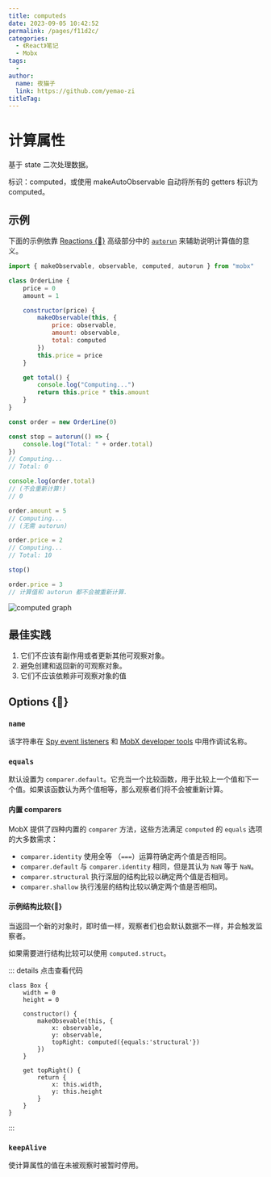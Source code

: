 ```yaml
---
title: computeds
date: 2023-09-05 10:42:52
permalink: /pages/f11d2c/
categories:
  - 《React》笔记
  - Mobx
tags:
  - 
author: 
  name: 夜猫子
  link: https://github.com/yemao-zi
titleTag: 
---
```

# 计算属性

基于 state 二次处理数据。

标识：computed，或使用 makeAutoObservable 自动将所有的 getters 标识为 computed。

## 示例

下面的示例依靠 [Reactions {🚀}](https://www.mobxjs.com/reactions) 高级部分中的 [`autorun`](https://www.mobxjs.com/reactions#autorun) 来辅助说明计算值的意义。

```javascript
import { makeObservable, observable, computed, autorun } from "mobx"

class OrderLine {
    price = 0
    amount = 1

    constructor(price) {
        makeObservable(this, {
            price: observable,
            amount: observable,
            total: computed
        })
        this.price = price
    }

    get total() {
        console.log("Computing...")
        return this.price * this.amount
    }
}

const order = new OrderLine(0)

const stop = autorun(() => {
    console.log("Total: " + order.total)
})
// Computing...
// Total: 0

console.log(order.total)
// (不会重新计算!)
// 0

order.amount = 5
// Computing...
// (无需 autorun)

order.price = 2
// Computing...
// Total: 10

stop()

order.price = 3
// 计算值和 autorun 都不会被重新计算.
```

![computed graph](https://www.mobxjs.com/assets/images/computed-example-f6f76f3516441f19d6208484044a58a0.png)

## 最佳实践

1. 它们不应该有副作用或者更新其他可观察对象。
2. 避免创建和返回新的可观察对象。
3. 它们不应该依赖非可观察对象的值

## Options {:rocket:}

### `name`

该字符串在 [Spy event listeners](https://www.mobxjs.com/analyzing-reactivity#spy) 和 [MobX developer tools](https://github.com/mobxjs/mobx-devtools) 中用作调试名称。

### `equals`

默认设置为 `comparer.default`。它充当一个比较函数，用于比较上一个值和下一个值。如果该函数认为两个值相等，那么观察者们将不会被重新计算。

#### 内置 comparers

MobX 提供了四种内置的 `comparer` 方法，这些方法满足 `computed` 的 `equals` 选项的大多数需求：

- `comparer.identity` 使用全等 （`===`）运算符确定两个值是否相同。
- `comparer.default` 与 `comparer.identity` 相同，但是其认为 `NaN` 等于 `NaN`。
- `comparer.structural` 执行深层的结构比较以确定两个值是否相同。
- `comparer.shallow` 执行浅层的结构比较以确定两个值是否相同。

#### 示例结构比较{:eyes:}

当返回一个新的对象时，即时值一样，观察者们也会默认数据不一样，并会触发监察者。

如果需要进行结构比较可以使用 `computed.struct`。

::: details 点击查看代码

```react
class Box {
    width = 0
    height = 0

    constructor() {
        makeObsevable(this, {
            x: observable,
            y: observable,
            topRight: computed({equals:'structural'})
        })
    }

    get topRight() {
        return {
            x: this.width,
            y: this.height
        }
    }
}
```

:::

### `keepAlive`

使计算属性的值在未被观察时被暂时停用。